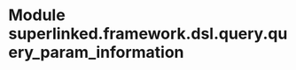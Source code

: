 Module superlinked.framework.dsl.query.query_param_information
==============================================================